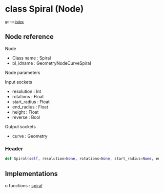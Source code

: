 # class Spiral (Node)

<sub>go to [index](/docs/index.md)</sub>

## Node reference

Node
 - Class name : Spiral
 - bl_idname : GeometryNodeCurveSpiral

Node parameters

Input sockets
 - resolution : Int
 - rotations : Float
 - start_radius : Float
 - end_radius : Float
 - height : Float
 - reverse : Bool

Output sockets
 - curve : Geometry

### Header

``` python
def Spiral(self, resolution=None, rotations=None, start_radius=None, end_radius=None, height=None, reverse=None, node_label=None, node_color=None):
```

## Implementations

o functions : [spiral](/docs/classes/spiral.md)

